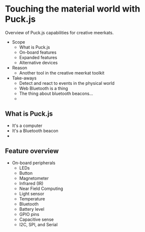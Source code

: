 # Touching the material world with Puck.js

Overview of Puck.js capabilities for creative meerkats.

- Scope
  - What is Puck.js
  - On-board features
  - Expanded features
  - Alternative devices
- Reason
  - Another tool in the creative meerkat toolkit
- Take-aways
  - Detect and react to events in the physical world
  - Web Bluetooth is a thing
  - The thing about bluetooth beacons...
  -

## What is Puck.js

- It's a computer
- It's a Bluetooth beacon
-

## Feature overview

- On-board peripherals
  - LEDs
  - Button
  - Magnetometer
  - Infrared (IR)
  - Near Field Computing
  - Light sensor
  - Temperature
  - Bluetooth
  - Battery level
  - GPIO pins
  - Capacitive sense
  - I2C, SPI, and Serial
